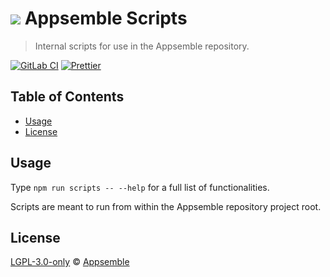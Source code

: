# ![](https://gitlab.com/appsemble/appsemble/-/raw/0.32.2-test.5/config/assets/logo.svg) Appsemble Scripts

> Internal scripts for use in the Appsemble repository.

[![GitLab CI](https://gitlab.com/appsemble/appsemble/badges/0.32.2-test.5/pipeline.svg)](https://gitlab.com/appsemble/appsemble/-/releases/0.32.2-test.5)
[![Prettier](https://img.shields.io/badge/code_style-prettier-ff69b4.svg)](https://prettier.io)

## Table of Contents

- [Usage](#usage)
- [License](#license)

## Usage

Type `npm run scripts -- --help` for a full list of functionalities.

Scripts are meant to run from within the Appsemble repository project root.

## License

[LGPL-3.0-only](https://gitlab.com/appsemble/appsemble/-/blob/0.32.2-test.5/LICENSE.md) ©
[Appsemble](https://appsemble.com)
